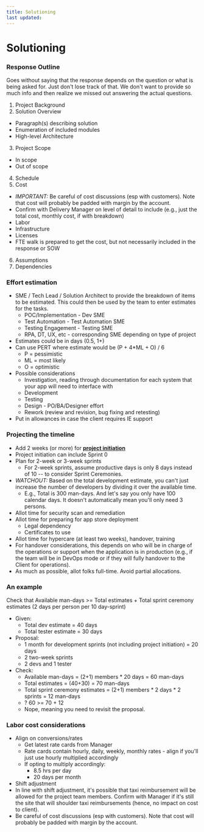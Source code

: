 ```yaml
---
title: Solutioning
last updated:
---
```


# Solutioning

### Response Outline

Goes without saying that the response depends on the question or what is being asked for. Just don't lose track of that. We don't want to provide so much info and then realize we missed out answering the actual questions.

1. Project Background
2. Solution Overview
  * Paragraph(s) describing solution
  * Enumeration of included modules
  * High-level Architecture
3. Project Scope
  * In scope
  * Out of scope
4. Schedule
5. Cost
  * _IMPORTANT:_ Be careful of cost discussions (esp with customers). Note that cost will probably be padded with margin by the account.
  * Confirm with Delivery Manager on level of detail to include (e.g., just the total cost, monthly cost, if with breakdown)
  * Labor
  * Infrastructure
  * Licenses
  * FTE walk is prepared to get the cost, but not necessarily included in the response or SOW  
6. Assumptions
7. Dependencies


### Effort estimation

* SME / Tech Lead / Solution Architect to provide the breakdown of items to be estimated. This could then be used by the team to enter estimates for the tasks.
  * POC/Implementation - Dev SME
  * Test Automation - Test Automation SME
  * Testing Engagement - Testing SME
  * RPA, DT, UX, etc - corresponding SME depending on type of project
* Estimates could be in days (0.5, 1+)
* Can use PERT where estimate would be (P + 4*ML + O) / 6
  * P = pessimistic
  * ML = most likely
  * O = optimistic
* Possible considerations
  * Investigation, reading through documentation for each system that your app will need to interface with
  * Development
  * Testing
  * Design - PO/BA/Designer effort
  * Rework (review and revision, bug fixing and retesting)
* Put in allowances in case the client requires IE support


### Projecting the timeline

* Add 2 weeks (or more) for **[project initiation](pm-project-initiation.md)**
* Project initiation can include Sprint 0
* Plan for 2-week or 3-week sprints
  * For 2-week sprints, assume productive days is only 8 days instead of 10 -- to consider Sprint Ceremonies.
* _WATCHOUT:_ Based on the total development estimate, you can't just increase the number of developers by dividing it over the available time.
    * E.g., Total is 300 man-days.  And let's say you only have 100 calendar days.  It doesn't automatically mean you'll only need 3 persons.
* Allot time for security scan and remediation
* Allot time for preparing for app store deployment
    * Legal dependency
    * Certificates to use
* Allot time for hypercare (at least two weeks), handover, training
* For handover considerations, this depends on who will be in charge of the operations or support when the application is in production (e.g., if the team will be in DevOps mode or if they will fully handover to the Client for operations).
* As much as possible, allot folks full-time.  Avoid partial allocations.


### An example

Check that Available man-days \>\= Total estimates + Total sprint ceremony estimates (2 days per person per 10 day-sprint)

* Given:
  * Total dev estimate = 40 days
  * Total tester estimate = 30 days
* Proposal:
  * 1 month for development sprints (not including project initiation) = 20 days
  * 2 two-week sprints
  * 2 devs and 1 tester
* Check:
  * Available man-days = (2+1) members \* 20 days = 60 man-days
  * Total estimates = (40+30) = 70 man-days
  * Total sprint ceremony estimates = (2+1) members \* 2 days \* 2 sprints = 12 man-days
  * ? 60 \>= 70 + 12
  * Nope, meaning you need to revisit the proposal.


### Labor cost considerations

* Align on conversions/rates
  * Get latest rate cards from Manager
  * Rate cards contain hourly, daily, weekly, monthly rates - align if you'll just use hourly multiplied accordingly
  * If opting to multiply accordingly:
    * 8.5 hrs per day
    * 20 days per month
* Shift adjustment
* In line with shift adjustment, it's possible that taxi reimbursement will be allowed for the project team members. Confirm with Manager if it's still the site that will shoulder taxi reimbursements (hence, no impact on cost to client).
* Be careful of cost discussions (esp with customers). Note that cost will probably be padded with margin by the account.
